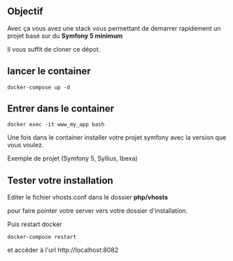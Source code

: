 ## Objectif ##
Avec ça vous avez une stack vous permettant de demarrer rapidement un projet basé sur du **Symfony 5 minimum**

Il vous suffit de cloner ce dépot.

## lancer le container

`docker-compose up -d`

## Entrer dans le container

`docker exec -it www_my_app bash`

Une fois dans le container installer votre projet symfony avec la version que vous voulez.

Exemple de projet  (Symfony 5, Syllius, Ibexa)

## Tester votre installation

Editer le fichier vhosts.conf dans le dossier **php/vhosts**

pour faire pointer votre server vers votre dossier d'installation.

Puis restart docker

`docker-compose restart`

et accéder à l'url http://localhost:8082
